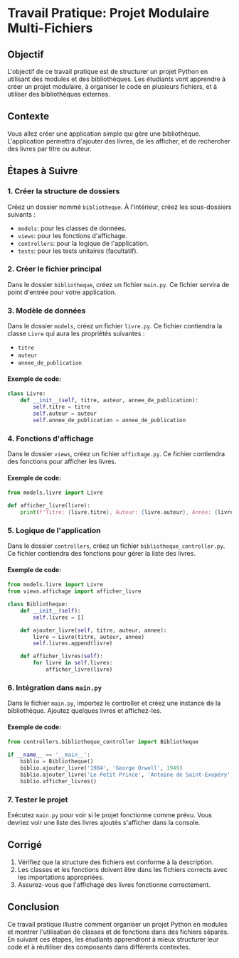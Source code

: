 # Travail Pratique: Projet Modulaire Multi-Fichiers

## Objectif
L'objectif de ce travail pratique est de structurer un projet Python en utilisant des modules et des bibliothèques. Les étudiants vont apprendre à créer un projet modulaire, à organiser le code en plusieurs fichiers, et à utiliser des bibliothèques externes.

## Contexte
Vous allez créer une application simple qui gère une bibliothèque. L'application permettra d'ajouter des livres, de les afficher, et de rechercher des livres par titre ou auteur.

## Étapes à Suivre

### 1. Créer la structure de dossiers
Créez un dossier nommé `bibliotheque`. À l'intérieur, créez les sous-dossiers suivants :
- `models`: pour les classes de données.
- `views`: pour les fonctions d'affichage.
- `controllers`: pour la logique de l'application.
- `tests`: pour les tests unitaires (facultatif).

### 2. Créer le fichier principal
Dans le dossier `bibliotheque`, créez un fichier `main.py`. Ce fichier servira de point d'entrée pour votre application.

### 3. Modèle de données
Dans le dossier `models`, créez un fichier `livre.py`. Ce fichier contiendra la classe `Livre` qui aura les propriétés suivantes :
- `titre`
- `auteur`
- `annee_de_publication`

#### Exemple de code:
```python
class Livre:
    def __init__(self, titre, auteur, annee_de_publication):
        self.titre = titre
        self.auteur = auteur
        self.annee_de_publication = annee_de_publication
```

### 4. Fonctions d'affichage
Dans le dossier `views`, créez un fichier `affichage.py`. Ce fichier contiendra des fonctions pour afficher les livres.

#### Exemple de code:
```python
from models.livre import Livre

def afficher_livre(livre):
    print(f'Titre: {livre.titre}, Auteur: {livre.auteur}, Année: {livre.annee_de_publication}')
```

### 5. Logique de l'application
Dans le dossier `controllers`, créez un fichier `bibliotheque_controller.py`. Ce fichier contiendra des fonctions pour gérer la liste des livres.

#### Exemple de code:
```python
from models.livre import Livre
from views.affichage import afficher_livre

class Bibliotheque:
    def __init__(self):
        self.livres = []

    def ajouter_livre(self, titre, auteur, annee):
        livre = Livre(titre, auteur, annee)
        self.livres.append(livre)

    def afficher_livres(self):
        for livre in self.livres:
            afficher_livre(livre)
```

### 6. Intégration dans `main.py`
Dans le fichier `main.py`, importez le controller et créez une instance de la bibliothèque. Ajoutez quelques livres et affichez-les.

#### Exemple de code:
```python
from controllers.bibliotheque_controller import Bibliotheque

if __name__ == '__main__':
    biblio = Bibliotheque()
    biblio.ajouter_livre('1984', 'George Orwell', 1949)
    biblio.ajouter_livre('Le Petit Prince', 'Antoine de Saint-Exupéry', 1943)
    biblio.afficher_livres()
```

### 7. Tester le projet
Exécutez `main.py` pour voir si le projet fonctionne comme prévu. Vous devriez voir une liste des livres ajoutés s'afficher dans la console.

## Corrigé
1. Vérifiez que la structure des fichiers est conforme à la description.
2. Les classes et les fonctions doivent être dans les fichiers corrects avec les importations appropriées.
3. Assurez-vous que l'affichage des livres fonctionne correctement.

## Conclusion
Ce travail pratique illustre comment organiser un projet Python en modules et montrer l'utilisation de classes et de fonctions dans des fichiers séparés. En suivant ces étapes, les étudiants apprendront à mieux structurer leur code et à réutiliser des composants dans différents contextes.